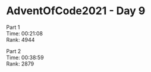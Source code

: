 # AdventOfCode2021 - Day 9

Part 1  
Time: 00:21:08   
Rank: 4944          

Part 2  
Time: 00:38:59  
Rank: 2879                


